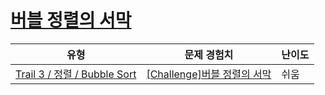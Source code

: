 # [버블 정렬의 서막](https://www.codetree.ai/trails/complete/curated-cards/challenge-prelude-of-bubble-sort)

|유형|문제 경험치|난이도|
|---|---|---|
|[Trail 3 / 정렬 / Bubble Sort](https://www.codetree.ai/trail-info/novice-high/)|[[Challenge]버블 정렬의 서막](https://www.codetree.ai/trails/complete/curated-cards/challenge-prelude-of-bubble-sort/)|쉬움|

